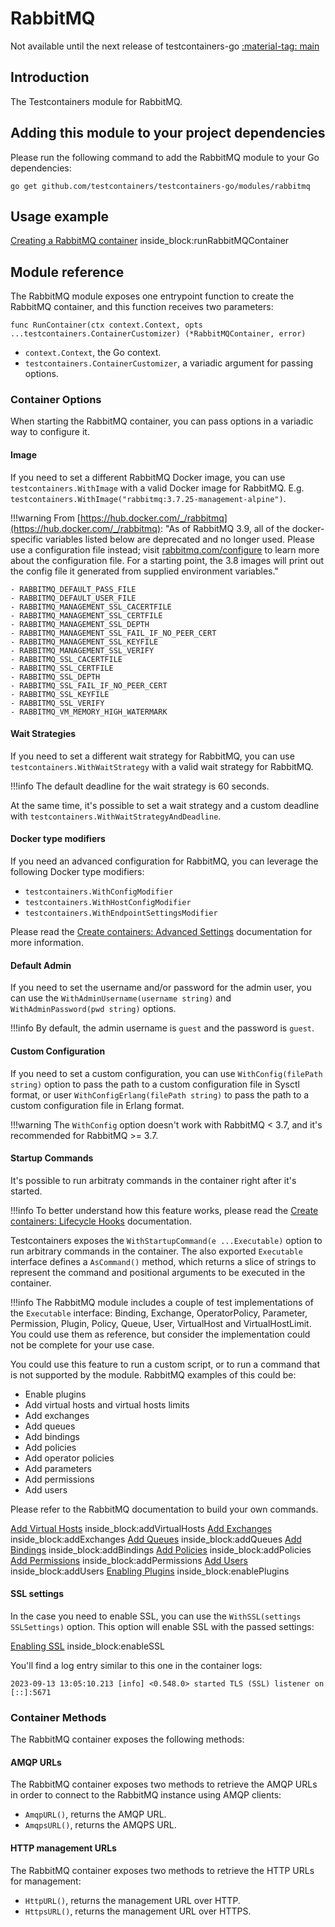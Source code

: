 # RabbitMQ

Not available until the next release of testcontainers-go <a href="https://github.com/testcontainers/testcontainers-go"><span class="tc-version">:material-tag: main</span></a>

## Introduction

The Testcontainers module for RabbitMQ.

## Adding this module to your project dependencies

Please run the following command to add the RabbitMQ module to your Go dependencies:

```
go get github.com/testcontainers/testcontainers-go/modules/rabbitmq
```

## Usage example

<!--codeinclude-->
[Creating a RabbitMQ container](../../modules/rabbitmq/examples_test.go) inside_block:runRabbitMQContainer
<!--/codeinclude-->

## Module reference

The RabbitMQ module exposes one entrypoint function to create the RabbitMQ container, and this function receives two parameters:

```golang
func RunContainer(ctx context.Context, opts ...testcontainers.ContainerCustomizer) (*RabbitMQContainer, error)
```

- `context.Context`, the Go context.
- `testcontainers.ContainerCustomizer`, a variadic argument for passing options.

### Container Options

When starting the RabbitMQ container, you can pass options in a variadic way to configure it.

#### Image

If you need to set a different RabbitMQ Docker image, you can use `testcontainers.WithImage` with a valid Docker image
for RabbitMQ. E.g. `testcontainers.WithImage("rabbitmq:3.7.25-management-alpine")`.

!!!warning
    From [https://hub.docker.com/_/rabbitmq](https://hub.docker.com/_/rabbitmq): "As of RabbitMQ 3.9, all of the docker-specific variables listed below are deprecated and no longer used. Please use a configuration file instead; visit [rabbitmq.com/configure](https://rabbitmq.com/configure) to learn more about the configuration file. For a starting point, the 3.8 images will print out the config file it generated from supplied environment variables."

    - RABBITMQ_DEFAULT_PASS_FILE
    - RABBITMQ_DEFAULT_USER_FILE
    - RABBITMQ_MANAGEMENT_SSL_CACERTFILE
    - RABBITMQ_MANAGEMENT_SSL_CERTFILE
    - RABBITMQ_MANAGEMENT_SSL_DEPTH
    - RABBITMQ_MANAGEMENT_SSL_FAIL_IF_NO_PEER_CERT
    - RABBITMQ_MANAGEMENT_SSL_KEYFILE
    - RABBITMQ_MANAGEMENT_SSL_VERIFY
    - RABBITMQ_SSL_CACERTFILE
    - RABBITMQ_SSL_CERTFILE
    - RABBITMQ_SSL_DEPTH
    - RABBITMQ_SSL_FAIL_IF_NO_PEER_CERT
    - RABBITMQ_SSL_KEYFILE
    - RABBITMQ_SSL_VERIFY
    - RABBITMQ_VM_MEMORY_HIGH_WATERMARK

#### Wait Strategies

If you need to set a different wait strategy for RabbitMQ, you can use `testcontainers.WithWaitStrategy` with a valid wait strategy
for RabbitMQ.

!!!info
    The default deadline for the wait strategy is 60 seconds.

At the same time, it's possible to set a wait strategy and a custom deadline with `testcontainers.WithWaitStrategyAndDeadline`.

#### Docker type modifiers

If you need an advanced configuration for RabbitMQ, you can leverage the following Docker type modifiers:

- `testcontainers.WithConfigModifier`
- `testcontainers.WithHostConfigModifier`
- `testcontainers.WithEndpointSettingsModifier`

Please read the [Create containers: Advanced Settings](../features/creating_container.md#advanced-settings) documentation for more information.

#### Default Admin

If you need to set the username and/or password for the admin user, you can use the `WithAdminUsername(username string)` and `WithAdminPassword(pwd string)` options.

!!!info
    By default, the admin username is `guest` and the password is `guest`.

#### Custom Configuration

If you need to set a custom configuration, you can use `WithConfig(filePath string)` option to pass the path to a custom configuration file in Sysctl format, or user `WithConfigErlang(filePath string)` to pass the path to a custom configuration file in Erlang format.

!!!warning
    The `WithConfig` option doesn't work with RabbitMQ &lt; 3.7, and it's recommended for RabbitMQ &gt;= 3.7.

#### Startup Commands

It's possible to run arbitraty commands in the container right after it's started.

!!!info
    To better understand how this feature works, please read the [Create containers: Lifecycle Hooks](../../features/creating_container/#lifecycle-hooks) documentation.

Testcontainers exposes the `WithStartupCommand(e ...Executable)` option to run arbitrary commands in the container. The also exported `Executable` interface defines a `AsCommand()` method, which returns a slice of strings to represent the command and positional arguments to be executed in the container.

!!!info
    The RabbitMQ module includes a couple of test implementations of the `Executable` interface: Binding, Exchange, OperatorPolicy, Parameter, Permission, Plugin, Policy, Queue, User, VirtualHost and VirtualHostLimit. You could use them as reference, but consider the implementation could not be complete for your use case.

You could use this feature to run a custom script, or to run a command that is not supported by the module. RabbitMQ examples of this could be:

- Enable plugins
- Add virtual hosts and virtual hosts limits
- Add exchanges
- Add queues
- Add bindings
- Add policies
- Add operator policies
- Add parameters
- Add permissions
- Add users

Please refer to the RabbitMQ documentation to build your own commands.

<!--codeinclude-->
[Add Virtual Hosts](../../modules/rabbitmq/rabbitmq_test.go) inside_block:addVirtualHosts
[Add Exchanges](../../modules/rabbitmq/rabbitmq_test.go) inside_block:addExchanges
[Add Queues](../../modules/rabbitmq/rabbitmq_test.go) inside_block:addQueues
[Add Bindings](../../modules/rabbitmq/rabbitmq_test.go) inside_block:addBindings
[Add Policies](../../modules/rabbitmq/rabbitmq_test.go) inside_block:addPolicies
[Add Permissions](../../modules/rabbitmq/rabbitmq_test.go) inside_block:addPermissions
[Add Users](../../modules/rabbitmq/rabbitmq_test.go) inside_block:addUsers
[Enabling Plugins](../../modules/rabbitmq/rabbitmq_test.go) inside_block:enablePlugins
<!--/codeinclude-->

#### SSL settings

In the case you need to enable SSL, you can use the `WithSSL(settings SSLSettings)` option. This option will enable SSL with the passed settings:

<!--codeinclude-->
[Enabling SSL](../../modules/rabbitmq/examples_test.go) inside_block:enableSSL
<!--/codeinclude-->

You'll find a log entry similar to this one in the container logs:

```
2023-09-13 13:05:10.213 [info] <0.548.0> started TLS (SSL) listener on [::]:5671
```

### Container Methods

The RabbitMQ container exposes the following methods:

#### AMQP URLs

The RabbitMQ container exposes two methods to retrieve the AMQP URLs in order to connect to the RabbitMQ instance using AMQP clients:

- `AmqpURL()`, returns the AMQP URL.
- `AmqpsURL()`, returns the AMQPS URL.

#### HTTP management URLs

The RabbitMQ container exposes two methods to retrieve the HTTP URLs for management:

- `HttpURL()`, returns the management URL over HTTP.
- `HttpsURL()`, returns the management URL over HTTPS.

